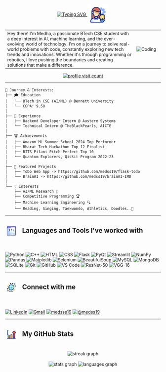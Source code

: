 <p align="center">
  <a href="https://git.io/typing-svg">
    <img src="https://readme-typing-svg.demolab.com?font=Sedan+SC&weight=500&size=30&pause=1000&color=00FFFF&background=6883FF00&center=true&vCenter=true&random=false&width=435&lines=Hey!+I'm+Medha+Agarwal;AI+and+ML+Enthusiast;Passionate+About+Coding" alt="Typing SVG" />
  </a>
  <img src="assets/me.gif" alt="logo" width="70" style="vertical-align:middle;" />
</p>

<table border="0">
<tr>
<td width="83%">
Hey there! I'm Medha, a passionate BTech CSE student with a deep interest in AI, machine learning, and the ever-evolving world of technology. I'm on a journey to solve real-world problems with code, constantly exploring new tech trends and innovations. Whether it's through programming or robotics, I love pushing the boundaries and creating solutions that make a difference.
</td>
<td width="17%">
<img alt="Coding" width="150" src="https://i.giphy.com/media/v1.Y2lkPTc5MGI3NjExZGJwaG4yYjA4NWxrZDlzdHlka3pqa2FiNWMwbDhkbWd1cTJrdGk0YyZlcD12MV9pbnRlcm5hbF9naWZfYnlfaWQmY3Q9Zw/QDjpIL6oNCVZ4qzGs7/giphy.gif" />
</td>
</tr>
</table>

<!-- Profile Visit Badge -->
<p align="center">
  <a href="https://github.com/medss19">
    <img src="https://visitcount.itsvg.in/api?id=medss19&icon=3&color=6" alt="profile visit count" />
  </a>
</p>

---

```text
🎯 Journey & Interests:
├── 🎓 Education
│   └── BTech in CSE (AI/ML) @ Bennett University
│   └── CGPA: 9.58 
│
├── 💼 Experience
│   ├── Backend Developer Intern @ Austere Systems
│   └── Technical Intern @ TheBlackPearls, AICTE
│
├── 🏆 Achievements
│   ├── Amazon ML Summer School 2024 Top Performer
│   ├── Bharat Tech Hackathon Top 12 Finalist
│   ├── BITS Pilani Pitch Perfect Top 10
│   └── Quantum Explorers, Qiskit Program 2022-23
│
├── 🚀 Featured Projects
│   ├── ToDo Web App -> https://github.com/medss19/flask-todo
│   └── BrainAI -> https://github.com/medss19/brainAI-IMD
│
└── 💡 Interests
    ├── AI/ML Research 🧠
    ├── Competitive Programming 🏆
    ├── Machine Learning Engineering 🔍
    └── Reading, Singing, Taekwondo, Athletics, Doodles..🦄
```

---

<h2 align="left">
  <img src="assets/lang.gif" alt="logo" width="40" style="vertical-align: middle; margin-right: 10px;" />
  Languages and Tools I've worked with
</h2>

<br>

<p align="left">
  <!-- Programming Languages -->
  <img src="https://img.shields.io/badge/Python-3776AB?style=for-the-badge&logo=python&logoColor=white" alt="Python" height="35"/>
  <img src="https://img.shields.io/badge/C++-00599C?style=for-the-badge&logo=c%2B%2B&logoColor=white" alt="C++" height="35"/>
  <img src="https://img.shields.io/badge/HTML5-E34F26?style=for-the-badge&logo=html5&logoColor=white" alt="HTML" height="35"/>
  <img src="https://img.shields.io/badge/CSS3-1572B6?style=for-the-badge&logo=css3&logoColor=white" alt="CSS" height="35"/>
  
  <!-- Frameworks & Libraries -->
  <img src="https://img.shields.io/badge/Flask-000000?style=for-the-badge&logo=flask&logoColor=white" alt="Flask" height="35"/>
  <img src="https://img.shields.io/badge/PyQt-41CD52?style=for-the-badge&logo=qt&logoColor=white" alt="PyQt" height="35"/>
  <img src="https://img.shields.io/badge/Streamlit-FF4B4B?style=for-the-badge&logo=streamlit&logoColor=white" alt="Streamlit" height="35"/>
  <img src="https://img.shields.io/badge/NumPy-013243?style=for-the-badge&logo=numpy&logoColor=white" alt="NumPy" height="35"/>
  <img src="https://img.shields.io/badge/Pandas-150458?style=for-the-badge&logo=pandas&logoColor=white" alt="Pandas" height="35"/>
  <img src="https://img.shields.io/badge/Matplotlib-11557C?style=for-the-badge&logo=python&logoColor=white" alt="Matplotlib" height="35"/>
  
  <!-- Web Scraping -->
  <img src="https://img.shields.io/badge/Selenium-43B02A?style=for-the-badge&logo=selenium&logoColor=white" alt="Selenium" height="35"/>
  <img src="https://img.shields.io/badge/BeautifulSoup-43853D?style=for-the-badge&logo=python&logoColor=white" alt="BeautifulSoup" height="35"/>
  
  <!-- Databases -->
  <img src="https://img.shields.io/badge/MySQL-4479A1?style=for-the-badge&logo=mysql&logoColor=white" alt="MySQL" height="35"/>
  <img src="https://img.shields.io/badge/MongoDB-47A248?style=for-the-badge&logo=mongodb&logoColor=white" alt="MongoDB" height="35"/>
  <img src="https://img.shields.io/badge/SQLite-003B57?style=for-the-badge&logo=sqlite&logoColor=white" alt="SQLite" height="35"/>
  
  <!-- Tools -->
  <img src="https://img.shields.io/badge/Git-F05032?style=for-the-badge&logo=git&logoColor=white" alt="Git" height="35"/>
  <img src="https://img.shields.io/badge/GitHub-181717?style=for-the-badge&logo=github&logoColor=white" alt="GitHub" height="35"/>
  <img src="https://img.shields.io/badge/VS%20Code-007ACC?style=for-the-badge&logo=visual-studio-code&logoColor=white" alt="VS Code" height="35"/>
  
  <!-- AI/ML Models -->
  <img src="https://img.shields.io/badge/ResNet--50-FF6F00?style=for-the-badge&logo=tensorflow&logoColor=white" alt="ResNet-50" height="35"/>
  <img src="https://img.shields.io/badge/VGG--16-EE4C2C?style=for-the-badge&logo=pytorch&logoColor=white" alt="VGG-16" height="35"/>
</p>

---

<h2 align="left">
  <img src="assets/connect.gif" alt="logo" width="40" style="vertical-align: middle; margin-right: 10px;" />
  Connect with me
</h2>

<br>

<p align="left">
  <a href="https://www.linkedin.com/in/medha-agarwal-01b33725a/" target="blank"><img align="center" src="https://img.shields.io/badge/LinkedIn-0077B5?style=for-the-badge&logo=linkedin&logoColor=white" alt="LinkedIn" height="35"/></a>
  <a href="mailto:medhaagarwal49@gmail.com"><img align="center" src="https://img.shields.io/badge/Gmail-D14836?style=for-the-badge&logo=gmail&logoColor=white" alt="Gmail" height="35"/></a>
  <a href="https://leetcode.com/medsss19" target="blank"><img align="center" src="https://img.shields.io/badge/-LeetCode-FFA116?style=for-the-badge&logo=LeetCode&logoColor=black" alt="medsss19" height="35"/></a>
  <a href="https://medium.com/@medss19" target="blank"><img align="center" src="https://img.shields.io/badge/Medium-12100E?style=for-the-badge&logo=medium&logoColor=white" alt="@medss19" height="35"/></a>
</p>

---

<h2 align="left">
  <img src="assets/stats.gif" alt="logo" width="40" style="vertical-align: middle; margin-right: 10px;" />
  My GitHub Stats
</h2>

<br>

<div align="center">
  <img src="https://streak-stats.demolab.com?user=medss19&locale=en&mode=daily&theme=tokyonight&hide_border=false&border_radius=5&order=3" height="220" alt="streak graph" />
</div>

<br>

<div align="center">
  <img src="https://github-readme-stats.vercel.app/api?username=medss19&hide_title=false&hide_rank=false&show_icons=true&include_all_commits=true&count_private=true&disable_animations=false&theme=tokyonight&locale=en&hide_border=false" height="150" alt="stats graph"  />
  <img src="https://github-readme-stats.vercel.app/api/top-langs?username=medss19&locale=en&hide_title=false&layout=compact&card_width=320&langs_count=8&theme=tokyonight&hide_border=false" height="150" alt="languages graph"  />
</div>
